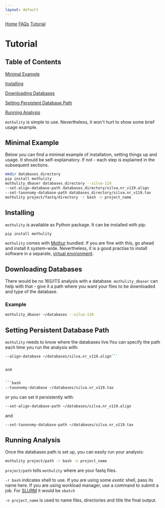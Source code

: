 ```yaml
---
layout: default
---
```


[Home](./index.md)
[FAQs](./faqs.html)
[Tutorial](./tutorial.html)


# Tutorial


## Table of Contents

[Minimal Example](#minimal-example)

[Installing](#installing)

[Downloading Databases](#downloading-databases)

[Setting Persistent Database Path](#setting-persistent-database-path)

[Running Analysis](#running-analysis)

```mothulity``` is simple to use. Nevertheless, it won't hurt to show some brief usage example.


## Minimal Example


Below you can find a minimal example of installation, setting things up and usage.
It should be self-explainatory. If not - each step is explained in the subsequent sections.


```bash
mkdir databases_directory
pip install mothulity
mothulity_dbaser databases_directory --silva-119
--set-align-database-path databases_directory/silva.nr_v119.align
--set-taxonomy-database-path databases_directory/silva.nr_v119.tax
mothulity project/fastq/directory -r bash -n project_name
```


## Installing


```mothulity``` is available as Python package. It can be installed with pip:


```bash
pip install mothulity
```


```mothulity``` comes with [Mothur](https://mothur.org/wiki/Main_Page) bundled.
If you are fine with this, go ahead and install it system-wide.
Nevertheless, it is a good practise to install software in a separate, [virtual environment](https://packaging.python.org/guides/installing-using-pip-and-virtualenv/).


## Downloading Databases


There would be no 16S/ITS analysis with a database.
```mothulity_dbaser``` can help with that - give it a path where you want your files to be downloaded and type of the database.


### Example


```bash
mothulity_dbaser ~/databases --silva-119
```


## Setting Persistent Database Path


```mothulity``` needs to know where the databases live.You can specify the path each time you run the analysis with:



```bash
--align-database ~/databases/silva.nr_v119.align```


and


```bash
--taxonomy-database ~/databases/silva.nr_v119.tax
```


or you can set it persistently with:


```bash
--set-align-database-path ~/databases/silva.nr_v119.align
```


and


```bash
--set-taxonomy-database-path ~/databases/silva.nr_v119.tax
```


## Running Analysis


Once the databases path is set up, you can easily run your analysis:

```bash
mothulity project/path -r bash -n project_name
```

```project/path``` tells ```mothulity``` where are your fastq files.

```-r bash``` indicates shell to use. If you are using some *exotic* shell, pass its name here. If you are using workload manager, use a command to submit a job. For [SLURM](https://slurm.schedmd.com/) it would be ```sbatch```

```-n project_name``` is used to name files, directories and title the final output.

